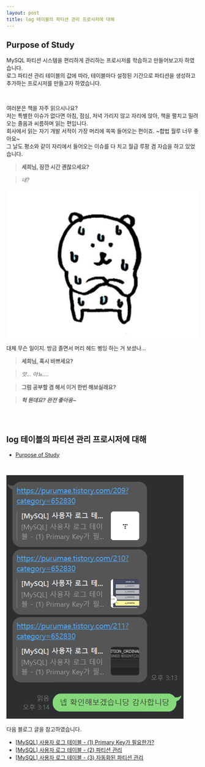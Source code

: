 ```yaml
---
layout: post
title: log 테이블의 파티션 관리 프로시저에 대해
---
```


## Purpose of Study
MySQL 파티션 시스템을 편리하게 관리하는 프로시저를 학습하고 만들어보고자 하였습니다.   
로그 파티션 관리 테이블의 값에 따라, 테이블마다 설정된 기간으로 파티션을 생성하고 추가하는 프로시저를 만들고자 하였습니다.  

<br/>

여러분은 책을 자주 읽으시나요?   
저는 특별한 이슈가 없다면 아침, 점심, 저녁 가리지 않고 자리에 앉아, 책을 펼치고 밀려오는 졸음과 씨름하며 읽는 편입니다.   
회사에서 읽는 자기 개발 서적이 가장 머리에 쏙쏙 들어오는 편이죠. ~합법 월루 너무 좋아요~   
그 날도 평소와 같이 자리에서 들어오는 이슈를 다 치고 월급 루팡 겸 자습을 하고 있었습니다.   

> **세희님, 잠깐 시간 괜찮으세요?**

> *네?*

![](../asset/Partition%20Procedure/images/joker_bear_1.jpg)   

대체 무슨 일이지. 방금 졸면서 머리 헤드 벵잉 하는 거 보셨나... 

> **세희님, 혹시 바쁘세요?**

> *앗... 아뇨....*

> **그럼 공부할 겸 해서 이거 한번 해보실래요?**

> ***헉 뭔데요? 완전 좋아용~***


<br/>
<br/>


## log 테이블의 파티션 관리 프로시저에 대해
 - [Purpose of Study](#purpose-of-study)

<br/>

![](../asset/Partition%20Procedure/images/2022-04-05%20171027.png)   

다음 블로그 글을 참고하였습니다.   
 - [[MySQL] 사용자 로그 테이블 - (1) Primary Key가 필요한가?](https://purumae.tistory.com/209?category=652830)
 - [[MySQL] 사용자 로그 테이블 - (2) 파티션 관리](https://purumae.tistory.com/210?category=652830)
 - [[MySQL] 사용자 로그 테이블 - (3) 자동화된 파티션 관리](https://purumae.tistory.com/211?category=652830)

<br/>

